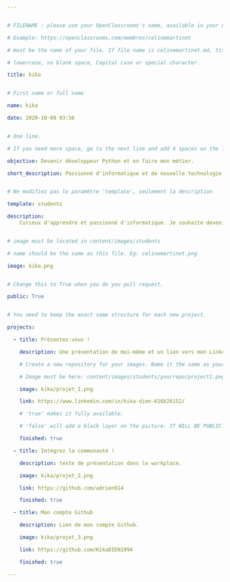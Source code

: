 ```yaml
---


# FILENAME : please use your OpenClassrooms's name, available in your url.

# Example: https://openclassrooms.com/membres/celinemartinet

# must be the name of your file. If file name is celinemartinet.md, title is celinemartinet.

# lowercase, no blank space, Capital case or special character.

title: kika


# First name or full name

name: kika

date: 2020-10-09 03:56


# One line.

# If you need more space, go to the next line and add 4 spaces on the left, as in 'description'.

objective: Devenir développeur Python et en faire mon métier.

short_description: Passionné d'informatique et de nouvelle technologie, j'apprend le Python.


# Ne modifiez pas le paramètre 'template', seulement la description

template: students

description:
    Curieux d'apprendre et passionné d'informatique. Je souhaite devenir développeur Python.


# image must be located in content/images/students

# name should be the same as this file. Eg: celinemartinet.png

image: kika.png


# Change this to True when you do you pull request.

public: True


# You need to keep the exact same structure for each new project.

projects:

  - title: Présentez-vous !

    description: Une présentation de moi-même et un lien vers mon LinkedIn.

    # Create a new repository for your images. Name it the same as your nickname and profile picture.

    # Image must be here: content/images/students/yourrepo/project1.png

    image: kika/projet_1.png

    link: https://www.linkedin.com/in/kika-dien-616b26152/

    # 'true' makes it fully available.

    # 'false' will add a black layer on the picture. IT WILL BE PUBLIC!

    finished: true

  - title: Intégrez la communauté !

    description: texte de présentation dans le workplace.

    image: kika/projet_2.png

    link: https://github.com/adrien914

    finished: true

  - title: Mon compte Github

    description: Lien de mon compte Github.

    image: kika/projet_3.png

    link: https://github.com/KikaDIEN1994

    finished: true

---
```

